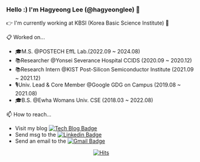 ### Hello :) I'm Hagyeong Lee (@hagyeonglee) 👋

👉 I'm currently working at KBSI (Korea Basic Science Institute) 🌱

📋 Worked on...
- 🎓M.S. @POSTECH EffL Lab.(2022.09 ~ 2024.08)
- 📚Researcher @Yonsei Severance Hospital CCIDS (2020.09 ~ 2020.12)
- 📚Research Intern @KIST Post-Silicon Semiconductor Institute (2021.09 ~ 2021.12)
- 🎙️Univ. Lead & Core Member @Google GDG on Campus (2019.08 ~ 2021.08)
- 🎓B.S. @Ewha Womans Univ. CSE (2018.03 ~ 2022.08)

📫 How to reach... 
- Visit my blog [![Tech Blog Badge](http://img.shields.io/badge/-Tech%20blog-black?style=flat-square&logo=github&link=https://zzsza.github.io/)](hagyeonglee.github.io)
- Send msg to the [![Linkedin Badge](https://img.shields.io/badge/-LinkedIn-blue?style=flat-square&logo=Linkedin&logoColor=white&link=https://www.linkedin.com/in/hagyeong-lee-1b342520b/)](https://www.linkedin.com/in/hagyeong-lee-1b342520b/)
- Send an email to the [![Gmail Badge](https://img.shields.io/badge/Gmail-d14836?style=flat-square&logo=Gmail&logoColor=white&link=mailto:lhgy0708@gmail.com)](mailto:lhgy0708@gmail.com)

<!--
📚📚🎓🎓
🌱 I’m currently interested in
- Evaluation using LLM
- Neural Codec, Data Compression
- Machine Learning (Fairness, Accountability, and Transparency)

📫 How to reach me: hagyeonglee@postech.ac.kr   [![Gmail Badge](https://img.shields.io/badge/Gmail-d14836?style=flat-square&logo=Gmail&logoColor=white&link=mailto:lhgy0708@gmail.com)](mailto:hagyeonglee@postech.ac.kr) [![Linkedin Badge](https://img.shields.io/badge/-LinkedIn-blue?style=flat-square&logo=Linkedin&logoColor=white&link=https://www.linkedin.com/in/hagyeong-lee-1b342520b/)](https://www.linkedin.com/in/hagyeong-lee-1b342520b/)



**hagyeonglee/hagyeonglee** is a ✨ _special_ ✨ repository because its `README.md` (this file) appears on your GitHub profile.

Here are some ideas to get you started:

- 🔭 I’m currently working on ...
- 🌱 I’m currently learning ...
- 👯 I’m looking to collaborate on ...
- 🤔 I’m looking for help with ...
- 💬 Ask me about ...
- 📫 How to reach me: ...
- 😄 Pronouns: ...
- ⚡ Fun fact: ...
👉 I’m currently working on
-->
<!-- &hide=stars,commits,prs,issues,contribs -->
<!--[![Anurag's github stats](https://github-readme-stats.vercel.app/api?username=Hagyeong&show_icons=true&count_private=true&theme=algolia)](https://github.com/anuraghazra/github-readme-stats)-->
<!--[![Top Langs](https://github-readme-stats.vercel.app/api/top-langs/?username=Hagyeong&layout=compact&theme=algolia&hide=javascript,html)](https://github.com/anuraghazra/github-readme-stats)-->

<!--
[![Tech Blog Badge](http://img.shields.io/badge/-Tech%20blog-black?style=flat-square&logo=github&link=https://zzsza.github.io/)](https://zzsza.github.io/)
	
  [![Linkedin Badge](https://img.shields.io/badge/-LinkedIn-blue?style=flat-square&logo=Linkedin&logoColor=white&link=https://www.linkedin.com/in/seong-yun-byeon-8183a8113/)](https://www.linkedin.com/in/seong-yun-byeon-8183a8113/)
	
  [![Youtube Badge](https://img.shields.io/badge/Youtube-ff0000?style=flat-square&logo=youtube&link=https://www.youtube.com/c/kyleschool)](https://www.youtube.com/c/kyleschool)
	
  [![Facebook Badge](https://img.shields.io/badge/facebook-1877f2?style=flat-square&logo=facebook&logoColor=white&link=https://www.facebook.com/zzsza)](https://www.facebook.com/zzsza)
	
	

-->

<div align=center>
	
  [![Hits](https://hits.seeyoufarm.com/api/count/incr/badge.svg?url=https%3A%2F%2Fgithub.com%2Fzzsza)](https://hits.seeyoufarm.com) 
	
</div>
